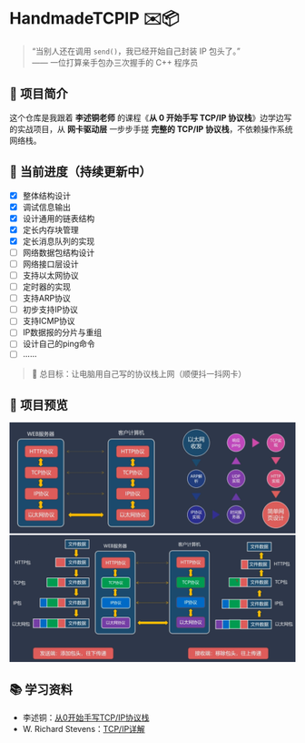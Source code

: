 # HandmadeTCPIP ✉️📦

> “当别人还在调用 `send()`，我已经开始自己封装 IP 包头了。”  
> —— 一位打算亲手包办三次握手的 C++ 程序员

## 🧠 项目简介

这个仓库是我跟着 **李述铜老师** 的课程《**从 0 开始手写 TCP/IP 协议栈**》边学边写的实战项目，从 **网卡驱动层** 一步步手搓 **完整的 TCP/IP 协议栈**，不依赖操作系统网络栈。

## 🚀 当前进度（持续更新中）

- [x] 整体结构设计 
- [x] 调试信息输出
- [x] 设计通用的链表结构
- [x] 定长内存块管理
- [x] 定长消息队列的实现
- [ ] 网络数据包结构设计
- [ ] 网络接口层设计
- [ ] 支持以太网协议
- [ ] 定时器的实现
- [ ] 支持ARP协议
- [ ] 初步支持IP协议
- [ ] 支持ICMP协议
- [ ] IP数据报的分片与重组
- [ ] 设计自己的ping命令
- [ ] ......

> 📌 总目标：让电脑用自己写的协议栈上网（顺便抖一抖网卡）

## 📸 项目预览

<img src="imgs/02.png" alt="内容" width="1000"/>

<img src="imgs/03.png" alt="内容" width="1000"/>

## 📚 学习资料

- 李述铜：[从0开始手写TCP/IP协议栈](https://www.yuque.com/lishutong-docs/tcpip)
- W. Richard Stevens：[TCP/IP详解](https://book.douban.com/subject/26825411/)